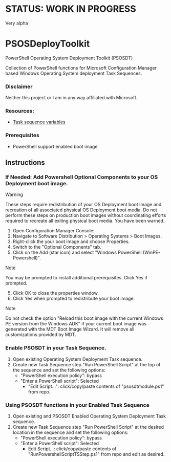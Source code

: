 # STATUS: WORK IN PROGRESS
Very alpha

# PSOSDeployToolkit
PowerShell Operating System Deployment Toolkit (PSOSDT)

Collection of PowerShell functions for Microsoft Configuration Manager based Windows Operating System deployment Task Sequences.

### Disclaimer
Neither this project or I am in any way affiliated with Microsoft.

### Resources:
- [Task sequence variables](https://learn.microsoft.com/en-us/mem/configmgr/osd/understand/task-sequence-variables)

### Prerequisites
- PowerShell support enabled boot image

## Instructions

### If Needed: Add Powershell Optional Components to your OS Deployment boot image.
> [!WARNING]
> These steps require redistribution of your OS Deployment boot image and recreation of all associated physical OS Deployment boot media.
> Do not perform these steps on production boot images without coordinating efforts required to recreate all exiting physical boot media.
> You have been warned.

1. Open Configuration Manager Console:
1. Navigate to Software Distribution > Operating Systems > Boot Images.
1. Right-click the your boot image and choose Properties.
1. Switch to the "Optional Components" tab.
1. Click on the Add (star icon) and select "Windows PowerShell (WinPE-Powershell)".
> [!NOTE]
> You may be prompted to install additional prerequisites. Click Yes if prompted.
5. Click OK to close the properties window.
1. Click Yes when prompted to redistribute your boot image.
> [!NOTE]
> Do not check the option "Reload this boot image with the current Windows PE version from the Windows ADK" if your current boot image was generated with the MDT Boot Image Wizard. It will remove all customizations provided by MDT.

### Enable PSOSDT in your Task Sequence.
1. Open existing Operating System Deployment Task sequence.
1. Create new Task Sequence step "Run PowerShell Script" at the top of the sequence and set the following options:
    - "PowerShell execution policy": bypass
    - "Enter a PowerShell script": Selected
        - "Edit Script...": click/copy/paste contents of "psosdtmodule.ps1" from repo.

### Using PSOSDT functions in your Enabled Task Sequence
1. Open existing and PSOSDT Enabled Operating System Deployment Task sequence.
1. Create new Task Sequence step "Run PowerShell Script" at the desired location in the sequence and set the following options:
    - "PowerShell execution policy": bypass
    - "Enter a PowerShell script": Selected
        - Edit Script...: click/copy/paste contents of "RunPowershellScriptTSStep.ps1" from repo and edit as desired.
